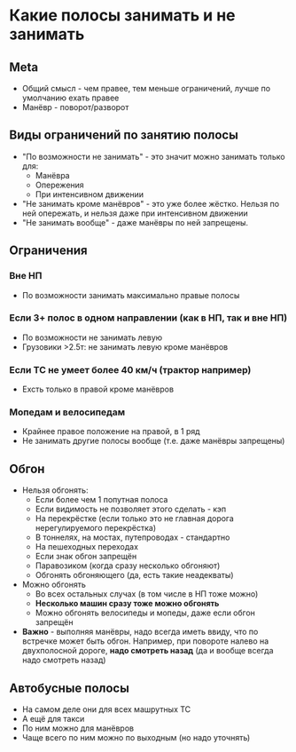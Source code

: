 # Какие полосы занимать и не занимать
## Meta
* Общий смысл - чем правее, тем меньше ограничений, лучше по умолчанию ехать правее
* Манёвр - поворот/разворот

## Виды ограничений по занятию полосы
* "По возможности не занимать" - это значит можно занимать только для:
    * Манёвра
    * Опережения
    * При интенсивном движении
* "Не занимать кроме манёвров" - это уже более жёстко. Нельзя по ней опережать, и нельзя даже при интенсивном движении
* "Не занимать вообще" - даже манёвры по ней запрещены.

## Ограничения
### Вне НП
* По возможности занимать максимально правые полосы

### Если 3+ полос в одном направлении (как в НП, так и вне НП)
* По возможности не занимать левую
* Грузовики >2.5т: не занимать левую кроме манёвров

### Если ТС не умеет более 40 км/ч (трактор например)
* Ехсть только в правой кроме манёвров

### Мопедам и велосипедам
* Крайнее правое положение на правой, в 1 ряд
* Не занимать другие полосы вообще (т.е. даже манёвры запрещены)

## Обгон
* Нельзя обгонять:
    * Если более чем 1 попутная полоса
    * Если видимость не позволяет этого сделать - кэп
    * На перекрёстке (если только это не главная дорога нерегулируемого перекрёстка)
    * В тоннелях, на мостах, путепроводах - стандартно
    * На пешеходных переходах
    * Если знак обгон запрещён
    * Паравозиком (когда сразу несколько обгоняют)
    * Обгонять обгоняющего (да, есть такие неадекваты)
* Можно обгонять
    * Во всех остальных случах (в том числе в НП тоже можно)
    * **Несколько машин сразу тоже можно обгонять**
    * Можно обгонять велосипеды и мопеды, даже если обгон запрещён
* **Важно** - выполняя манёвры, надо всегда иметь ввиду, что по встречке может быть обгон. Например, при повороте налево на двухполосной дороге, **надо смотреть назад** (да и вообще всегда надо смотреть назад)

## Автобусные полосы
* На самом деле они для всех машрутных ТС
* А ещё для такси
* По ним можно для манёвров
* Чаще всего по ним можно по выходным (но надо уточнять)